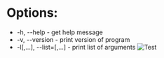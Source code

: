 # Options:
* -h, --help - get help message
* -v, --version - print version of program
* -l[<val1>,...], --list=[<num1>,...] - print list of arguments
![Test](https://imgur.com/a/BoSpPRz.png)
